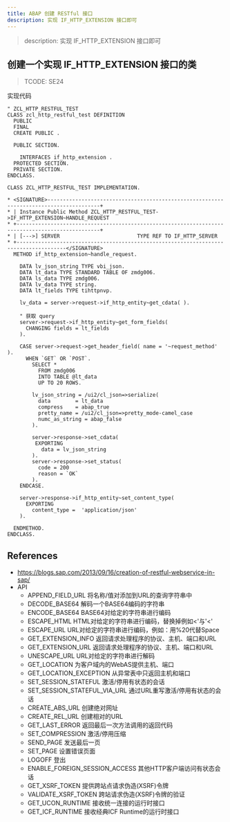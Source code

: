 ```yaml
---
title: ABAP 创建 RESTful 接口
description: 实现 IF_HTTP_EXTENSION 接口即可
---
```


> description: 实现 IF_HTTP_EXTENSION 接口即可

## 创建一个实现 IF_HTTP_EXTENSION 接口的类

> TCODE: SE24

实现代码

```abap
" ZCL_HTTP_RESTFUL_TEST
CLASS zcl_http_restful_test DEFINITION
  PUBLIC
  FINAL
  CREATE PUBLIC .

  PUBLIC SECTION.

    INTERFACES if_http_extension .
  PROTECTED SECTION.
  PRIVATE SECTION.
ENDCLASS.

CLASS ZCL_HTTP_RESTFUL_TEST IMPLEMENTATION.

* <SIGNATURE>---------------------------------------------------------------------------------------+
* | Instance Public Method ZCL_HTTP_RESTFUL_TEST->IF_HTTP_EXTENSION~HANDLE_REQUEST
* +-------------------------------------------------------------------------------------------------+
* | [--->] SERVER                         TYPE REF TO IF_HTTP_SERVER
* +--------------------------------------------------------------------------------------</SIGNATURE>
  METHOD if_http_extension~handle_request.

    DATA lv_json_string TYPE vbi_json.
    DATA lt_data TYPE STANDARD TABLE OF zmdg006.
    DATA ls_data TYPE zmdg006.
    DATA lv_data TYPE string.
    DATA lt_fields TYPE tihttpnvp.

    lv_data = server->request->if_http_entity~get_cdata( ).

    " 获取 query
    server->request->if_http_entity~get_form_fields(
      CHANGING fields = lt_fields
    ).

    CASE server->request->get_header_field( name = '~request_method' ).
      WHEN `GET` OR `POST`.
        SELECT *
          FROM zmdg006
          INTO TABLE @lt_data
          UP TO 20 ROWS.

        lv_json_string = /ui2/cl_json=>serialize(
          data        = lt_data
          compress    = abap_true
          pretty_name = /ui2/cl_json=>pretty_mode-camel_case
          numc_as_string = abap_false
        ).

        server->response->set_cdata(
         EXPORTING
           data = lv_json_string
        ).
        server->response->set_status(
          code = 200
          reason = `OK`
        ).
    ENDCASE.

    server->response->if_http_entity~set_content_type(
      EXPORTING
        content_type =  'application/json'
    ).

  ENDMETHOD.
ENDCLASS.
```

## References

- https://blogs.sap.com/2013/09/16/creation-of-restful-webservice-in-sap/
- API
    - APPEND_FIELD_URL 将名称/值对添加到URL的查询字符串中
    - DECODE_BASE64 解码一个BASE64编码的字符串
    - ENCODE_BASE64 BASE64对给定的字符串进行编码
    - ESCAPE_HTML HTML对给定的字符串进行编码，替换掉例如<'与'<'
    - ESCAPE_URL URL对给定的字符串进行编码，例如：用%20代替Space
    - GET_EXTENSION_INFO 返回请求处理程序的协议、主机、端口和URL
    - GET_EXTENSION_URL 返回请求处理程序的协议、主机、端口和URL
    - UNESCAPE_URL URL对给定的字符串进行解码
    - GET_LOCATION 为客户域内的WebAS提供主机、端口
    - GET_LOCATION_EXCEPTION 从异常表中只返回主机和端口
    - SET_SESSION_STATEFUL 激活/停用有状态的会话
    - SET_SESSION_STATEFUL_VIA_URL 通过URL重写激活/停用有状态的会话
    - CREATE_ABS_URL 创建绝对网址
    - CREATE_REL_URL 创建相对的URL
    - GET_LAST_ERROR 返回最后一次方法调用的返回代码
    - SET_COMPRESSION 激活/停用压缩
    - SEND_PAGE 发送最后一页
    - SET_PAGE 设置错误页面
    - LOGOFF 登出
    - ENABLE_FOREIGN_SESSION_ACCESS 其他HTTP客户端访问有状态会话
    - GET_XSRF_TOKEN 提供跨站点请求伪造(XSRF)令牌
    - VALIDATE_XSRF_TOKEN 跨站请求伪造(XSRF)令牌的验证
    - GET_UCON_RUNTIME 接收统一连接的运行时接口
    - GET_ICF_RUNTIME 接收经典ICF Runtime的运行时接口